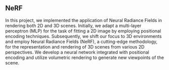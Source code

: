 ## NeRF
In this project, we implemented the application of Neural Radiance Fields in rendering both 2D and 3D scenes. Initially, we adapt a multi-layer perceptron (MLP) for the task of fitting a 2D image by employing positional encoding techniques. Subsequently, we shift our focus to 3D environments and employ Neural Radiance Fields (NeRF), a cutting-edge methodology, for the representation and rendering of 3D scenes from various 2D perspectives. We develop a neural network integrated with positional encoding and utilize volumetric rendering to generate new viewpoints of the scene.
